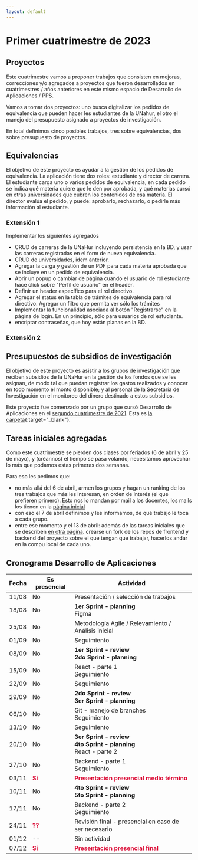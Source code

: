 ```yaml
---
layout: default
---
```



# Primer cuatrimestre de 2023

## Proyectos

Este cuatrimestre vamos a proponer trabajos que consisten en mejoras, correcciones y/o agregados a proyectos que fueron desarrollados en cuatrimestres / años anteriores en este mismo espacio de Desarrollo de Aplicaciones / PPS.

Vamos a tomar dos proyectos: uno busca digitalizar los pedidos de equivalencia que pueden hacer les estudiantes de la UNahur, el otro el manejo del presupuesto asignado a proyectos de investigación.

En total definimos cinco posibles trabajos, tres sobre equivalencias, dos sobre presupuesto de proyectos.

## Equivalencias

El objetivo de este proyecto es ayudar a la gestión de los pedidos de equivalencia. La aplicación tiene dos roles: estudiante y director de carrera. El estudiante carga uno o varios pedidos de equivalencia, en cada pedido se indica qué materia quiere que le den por aprobada, y qué materias cursó en otras universidades que cubren los contenidos de esa materia. El director evalúa el pedido, y puede: aprobarlo, rechazarlo, o pedirle más información al estudiante.


### Extensión 1

Implementar los siguientes agregados
- CRUD de carreras de la UNaHur incluyendo persistencia en la BD, y usar las carreras registradas en el form de nueva equivalencia.
- CRUD de universidades, idem anterior.
- Agregar la carga y gestión de un PDF para cada materia aprobada que se incluye en un pedido de equivalencia.
- Abrir un popup o cambiar de página cuando el usuario de rol estudiante hace click sobre "Perfil de usuario" en el header.
- Definir un header específico para el rol directivo.
- Agregar el status en la tabla de trámites de equivalencia para rol directivo. Agregar un filtro que permita ver sólo los trámites 
- Implementar la funcionalidad asociada al botón "Registrarse" en la página de login. En un principio, sólo para usuarios de rol estudiante.
- encriptar contraseñas, que hoy están planas en la BD.


### Extensión 2





## Presupuestos de subsidios de investigación

El objetivo de este proyecto es asistir a los grupos de investigación que reciben subsidios de la UNaHur en la gestión de los fondos que se les asignan, de modo tal que puedan registrar los gastos realizados y conocer en todo momento el monto disponible; y al personal de la Secretaría de Investigación en el monitoreo del dinero destinado a estos subsidios.

Este proyecto fue comenzado por un grupo que cursó Desarrollo de Aplicaciones en el [segundo cuatrimestre de 2021](./2021s2). Esta es [la carpeta](../adjuntos/presupuestos-subsidios-investigacion-2021s2.pdf){:target="_blank"}.


## Tareas iniciales agregadas

Como este cuatrimestre se pierden dos clases por feriados (6 de abril y 25 de mayo), y (créannos) el tiempo se pasa volando, necesitamos aprovechar lo más que podamos estas primeras dos semanas.

Para eso les pedimos que:
- no más allá del 6 de abril, armen los grupos y hagan un ranking de los tres trabajos que más les interesan, en orden de interés (el que prefieren primero). Esto nos lo mandan por mail a los docentes, los mails los tienen en la [página inicial](../index)
- con eso el 7 de abril definimos y les informamos, de qué trabajo le toca a cada grupo.
- entre ese momento y el 13 de abril: además de las tareas iniciales que se describen [en otra página](../tareas-iniciales). crearse un fork de los repos de frontend y backend del proyecto sobre el que tengan que trabajar, hacerlos andar en la compu local de cada uno.


## Cronograma Desarrollo de Aplicaciones

| Fecha | Es presencial | Actividad |
| --- | --- | --- |
| 11/08 | No | Presentación / selección de trabajos |
| 18/08 | No | <b>1er Sprint - planning</b> <br/> Figma |
| 25/08 | No | Metodología Agile / Relevamiento / Análisis inicial |
| 01/09 | No | Seguimiento |
| 08/09 | No | <b>1er Sprint - review<b><br/><b>2do Sprint - planning<b> |
| 15/09 | No | React - parte 1<br/>Seguimiento |
| 22/09 | No | Seguimiento |
| 29/09 | No | <b>2do Sprint - review<b><br/><b>3er Sprint - planning<b> |
| 06/10 | No | Git - manejo de branches<br/>Seguimiento |
| 13/10 | No | Seguimiento |
| 20/10 | No | <b>3er Sprint - review</b><br/><b>4to Sprint - planning</b> <br/> React - parte 2 |
| 27/10 | No | Backend - parte 1<br/>Seguimiento |
| 03/11 | <span style="font-weight: bold; color: crimson">Sí</span> | <span style="font-weight: bold; color: crimson">Presentación presencial medio término</span><br/><b> |
| 10/11 | No | <b>4to Sprint - review<b><br/><b>5to Sprint - planning<b> |
| 17/11 | No | Backend - parte 2<br/>Seguimiento |
| 24/11 | <span style="font-weight: bold; color: crimson">??</span> | Revisión final - presencial en caso de ser necesario |
| 01/12 | -- | Sin actividad |
| 07/12 | <span style="font-weight: bold; color: crimson">Sí</span> | <span style="font-weight: bold; color: crimson">Presentación presencial final</span> |
